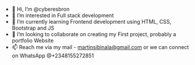 - 👋 Hi, I’m @cyberesbron
- 👀 I’m interested in Full stack development
- 🌱 I’m currently learning Frontend development using HTML, CSS, Bootstrap and JS
- 💞️ I’m looking to collaborate on creating my First project, probably a portfolio Website
- 📫 Reach me via my mail - martinsibinala@gmail.com or we can connect on WhatsApp @+2348155272851

<!---
cyberesbron/cyberesbron is a ✨ special ✨ repository because its `README.md` (this file) appears on your GitHub profile.
You can click the Preview link to take a look at your changes.
--->
